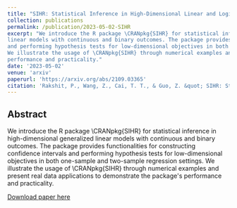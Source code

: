 ```yaml
---
title: "SIHR: Statistical Inference in High-Dimensional Linear and Logistic Regression Models"
collection: publications
permalink: /publication/2023-05-02-SIHR
excerpt: "We introduce the R package \CRANpkg{SIHR} for statistical inference in high-dimensional generalized 
linear models with continuous and binary outcomes. The package provides functionalities for constructing confidence intervals 
and performing hypothesis tests for low-dimensional objectives in both one-sample and two-sample regression settings. 
We illustrate the usage of \CRANpkg{SIHR} through numerical examples and present real data applications to demonstrate the package's 
performance and practicality."
date: '2023-05-02'
venue: 'arxiv'
paperurl: 'https://arxiv.org/abs/2109.03365'
citation: 'Rakshit, P., Wang, Z., Cai, T. T., & Guo, Z. &quot; SIHR: Statistical Inference in High-Dimensional Linear and Logistic Regression Models.&quot; '
---
```


## Abstract

We introduce the R package \CRANpkg{SIHR} for statistical inference in high-dimensional generalized linear models with continuous and binary outcomes. The package provides functionalities for constructing confidence intervals and performing hypothesis tests for low-dimensional objectives in both one-sample and two-sample regression settings. We illustrate the usage of \CRANpkg{SIHR} through numerical examples and present real data applications to demonstrate the package's performance and practicality.

[Download paper here](https://arxiv.org/pdf/2109.03365.pdf)

<!-- Recommended citation: Rakshit, P., Wang, Z., Cai, T. T., & Guo, Z. SIHR: Statistical Inference in High-Dimensional Linear and Logistic Regression Models. -->